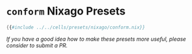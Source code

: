 # `conform` Nixago Presets

```nix
{{#include ../../cells/presets/nixago/conform.nix}}
```

_If you have a good idea how to make these presets more useful, please consider to submit a PR._
